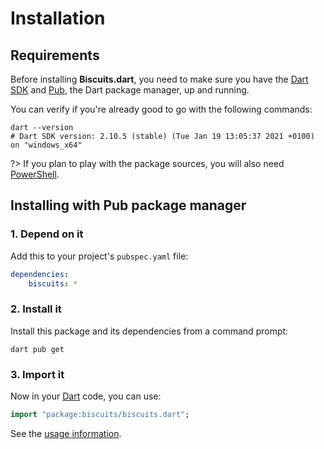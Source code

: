 # Installation

## Requirements
Before installing **Biscuits.dart**, you need to make sure you have the [Dart SDK](https://dart.dev/tools/sdk)
and [Pub](https://dart.dev/tools/pub), the Dart package manager, up and running.

You can verify if you're already good to go with the following commands:

```shell
dart --version
# Dart SDK version: 2.10.5 (stable) (Tue Jan 19 13:05:37 2021 +0100) on "windows_x64"
```

?> If you plan to play with the package sources, you will also need [PowerShell](https://docs.microsoft.com/en-us/powershell).

## Installing with Pub package manager

### 1. Depend on it
Add this to your project's `pubspec.yaml` file:

```yaml
dependencies:
	biscuits: *
```

### 2. Install it
Install this package and its dependencies from a command prompt:

```shell
dart pub get
```

### 3. Import it
Now in your [Dart](https://dart.dev) code, you can use:

```dart
import "package:biscuits/biscuits.dart";
```

See the [usage information](usage/api.md).

